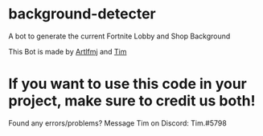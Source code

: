 # background-detecter
A bot to generate the current Fortnite Lobby and Shop Background

This Bot is made by [Artlfmj](https://github.com/Artlfmj) and [Tim](https://twitter.com/TimFNLeaks)

# If you want to use this code in your project, make sure to credit us both!

Found any errors/problems? Message Tim on Discord:
Tim.#5798
